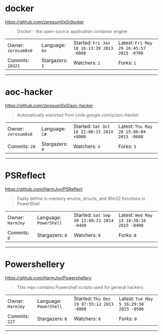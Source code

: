 # docker

https://github.com/zerosum0x0/docker
<blockquote>
Docker - the open-source application container engine
</blockquote>

<table>
<tr><td>Owner: <code>zerosum0x0</code></td>
    <td>Language: <code>Go</code></td>
    <td>Started: <code>Fri Jan 18 16:13:39 2013 -0800</code></td>
    <td>Latest: <code>Fri May 29 16:45:57 2015 -0700</code></td></tr>
<tr><td>Commits: <code>16321</code></td>
    <td>Stargazers: <code>1</code></td>
    <td>Watchers: <code>1</code></td>
    <td>Forks: <code>1</code></td></tr>
</table>

---

# aoc-hacker

https://github.com/zerosum0x0/aoc-hacker
<blockquote>
Automatically exported from code.google.com/p/aoc-hacker
</blockquote>

<table>
<tr><td>Owner: <code>zerosum0x0</code></td>
    <td>Language: <code>C#</code></td>
    <td>Started: <code>Sat Oct 18 22:00:15 2014 +0000</code></td>
    <td>Latest: <code>Thu May 28 15:06:04 2015 -0600</code></td></tr>
<tr><td>Commits: <code>20</code></td>
    <td>Stargazers: <code>4</code></td>
    <td>Watchers: <code>4</code></td>
    <td>Forks: <code>3</code></td></tr>
</table>

---

# PSReflect

https://github.com/HarmJoy/PSReflect
<blockquote>
Easily define in-memory enums, structs, and Win32 functions in PowerShell
</blockquote>

<table>
<tr><td>Owner: <code>HarmJoy</code></td>
    <td>Language: <code>PowerShell</code></td>
    <td>Started: <code>Sat Sep 20 12:00:21 2014 -0400</code></td>
    <td>Latest: <code>Wed May 13 18:38:16 2015 -0400</code></td></tr>
<tr><td>Commits: <code>8</code></td>
    <td>Stargazers: <code>0</code></td>
    <td>Watchers: <code>0</code></td>
    <td>Forks: <code>0</code></td></tr>
</table>

---

# Powershellery

https://github.com/HarmJoy/Powershellery
<blockquote>
This repo contains Powershell scripts used for general hackery.
</blockquote>

<table>
<tr><td>Owner: <code>HarmJoy</code></td>
    <td>Language: <code>PowerShell</code></td>
    <td>Started: <code>Thu Dec 19 07:55:12 2013 -0800</code></td>
    <td>Latest: <code>Tue May 5 16:29:50 2015 -0500</code></td></tr>
<tr><td>Commits: <code>227</code></td>
    <td>Stargazers: <code>0</code></td>
    <td>Watchers: <code>0</code></td>
    <td>Forks: <code>0</code></td></tr>
</table>

---

